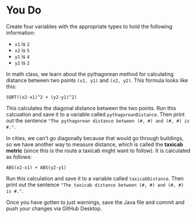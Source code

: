 # You Do

Create four variables with the appropriate types to hold the following information:
- `x1` is `2`
- `x2` is `5`
- `y1` is `4`
- `y2` is `2`

In math class, we learn about the pythagorean method for calculating distance between two points `(x1, y1)` and `(x2, y2)`. This formula looks like this:

```
SQRT((x2-x1)^2 + (y2-y1)^2)
```

This calculates the diagonal distance between the two points. Run this calcuation and save it to a variable called `pythagoreanDistance`. Then print out the sentence `"The pythagorean distance between (#, #) and (#, #) is #."`.

In cities, we can't go diagonally because that would go through buildings, so we have another way to measure distance, which is called the **taxicab metric** (since this is the route a taxicab might want to follow). It is calculated as follows:

```
ABS(x2-x1) + ABS(y2-y1)
```

Run this calculation and save it to a variable called `taxicabDistance`. Then print out the sentence `"The taxicab distance between (#, #) and (#, #) is #."`.

Once you have gotten to just warnings, save the Java file and commit and push your changes via GitHub Desktop.
